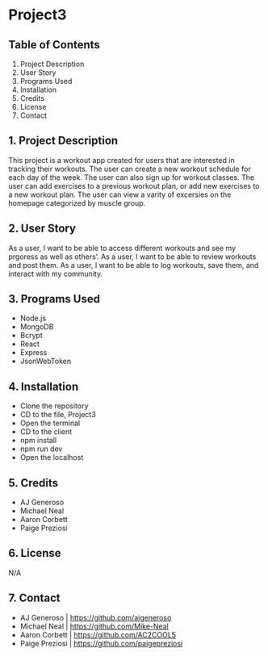 # Project3

## Table of Contents
1. Project Description
2. User Story
3. Programs Used
4. Installation
5. Credits
6. License
7. Contact

## 1. Project Description
This project is a workout app created for users that are interested in tracking their workouts. The user can create a new workout schedule for each day of the week. The user can also sign up for workout classes. The user can add exercises to a previous workout plan, or add new exercises to a new workout plan. The user can view a varity of excersies on the homepage categorized by muscle group. 

## 2. User Story
As a user, I want to be able to access different workouts and see my prgoress as well as others’.
As a user, I want to be able to review workouts and post them.
As a user, I want to be able to log workouts, save them, and interact with my community.


## 3. Programs Used
- Node.js
- MongoDB
- Bcrypt
- React
- Express
- JsonWebToken

## 4. Installation
- Clone the repository 
- CD to the file, Project3
- Open the terminal
- CD to the client
- npm install
- npm run dev
- Open the localhost

## 5. Credits
- AJ Generoso
- Michael Neal
- Aaron Corbett 
- Paige Preziosi

## 6. License

N/A

## 7. Contact
- AJ Generoso | https://github.com/ajgeneroso
- Michael Neal | https://github.com/Mike-Neal 
- Aaron Corbett | https://github.com/AC2COOL5 
- Paige Preziosi | https://github.com/paigepreziosi 

